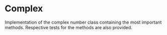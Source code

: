 # Complex
Implementation of the complex number class containing the most important methods. Respective tests for the methods are also provided.

